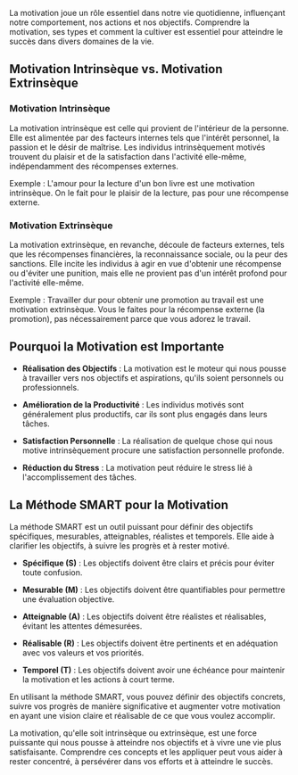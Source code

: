 
La motivation joue un rôle essentiel dans notre vie quotidienne, influençant notre comportement, nos actions et nos objectifs. Comprendre la motivation, ses types et comment la cultiver est essentiel pour atteindre le succès dans divers domaines de la vie.

## Motivation Intrinsèque vs. Motivation Extrinsèque

### Motivation Intrinsèque

La motivation intrinsèque est celle qui provient de l'intérieur de la personne. Elle est alimentée par des facteurs internes tels que l'intérêt personnel, la passion et le désir de maîtrise. Les individus intrinsèquement motivés trouvent du plaisir et de la satisfaction dans l'activité elle-même, indépendamment des récompenses externes.

Exemple : L'amour pour la lecture d'un bon livre est une motivation intrinsèque. On le fait pour le plaisir de la lecture, pas pour une récompense externe.

### Motivation Extrinsèque

La motivation extrinsèque, en revanche, découle de facteurs externes, tels que les récompenses financières, la reconnaissance sociale, ou la peur des sanctions. Elle incite les individus à agir en vue d'obtenir une récompense ou d'éviter une punition, mais elle ne provient pas d'un intérêt profond pour l'activité elle-même.

Exemple : Travailler dur pour obtenir une promotion au travail est une motivation extrinsèque. Vous le faites pour la récompense externe (la promotion), pas nécessairement parce que vous adorez le travail.

## Pourquoi la Motivation est Importante

- **Réalisation des Objectifs** : La motivation est le moteur qui nous pousse à travailler vers nos objectifs et aspirations, qu'ils soient personnels ou professionnels.

- **Amélioration de la Productivité** : Les individus motivés sont généralement plus productifs, car ils sont plus engagés dans leurs tâches.

- **Satisfaction Personnelle** : La réalisation de quelque chose qui nous motive intrinsèquement procure une satisfaction personnelle profonde.

- **Réduction du Stress** : La motivation peut réduire le stress lié à l'accomplissement des tâches.

## La Méthode SMART pour la Motivation

La méthode SMART est un outil puissant pour définir des objectifs spécifiques, mesurables, atteignables, réalistes et temporels. Elle aide à clarifier les objectifs, à suivre les progrès et à rester motivé.

- **Spécifique (S)** : Les objectifs doivent être clairs et précis pour éviter toute confusion.

- **Mesurable (M)** : Les objectifs doivent être quantifiables pour permettre une évaluation objective.

- **Atteignable (A)** : Les objectifs doivent être réalistes et réalisables, évitant les attentes démesurées.

- **Réalisable (R)** : Les objectifs doivent être pertinents et en adéquation avec vos valeurs et vos priorités.

- **Temporel (T)** : Les objectifs doivent avoir une échéance pour maintenir la motivation et les actions à court terme.

En utilisant la méthode SMART, vous pouvez définir des objectifs concrets, suivre vos progrès de manière significative et augmenter votre motivation en ayant une vision claire et réalisable de ce que vous voulez accomplir.

La motivation, qu'elle soit intrinsèque ou extrinsèque, est une force puissante qui nous pousse à atteindre nos objectifs et à vivre une vie plus satisfaisante. Comprendre ces concepts et les appliquer peut vous aider à rester concentré, à persévérer dans vos efforts et à atteindre le succès.
